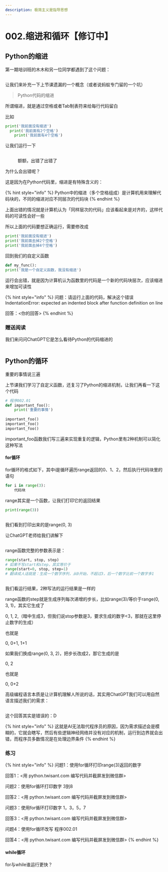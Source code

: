 ```yaml
---
description: 极简主义是指导思想
---
```


# 002.缩进和循环【修订中】

## Python的缩进

第一期培训班的木木和另一位同学都遇到了这个问题：

<figure><img src=".gitbook/assets/image (2).png" alt=""><figcaption></figcaption></figure>

&#x20;让我们来补充一下上节课遗漏的一个概念（或者说蚂蚁专门留的一个坑）

> Python代码的缩进

所谓缩进，就是通过空格或者Tab制表符来给每行代码留白

比如

```python
print('我前面没有缩进')
  print('我前面有2个空格')
    print('我前面有4个空格')
```

让我们运行一下

<figure><img src=".gitbook/assets/image (4).png" alt=""><figcaption><p>额额，出错了出错了</p></figcaption></figure>

为什么会出错呢？

这是因为在Python代码里，缩进是有特殊含义的：

{% hint style="info" %}
Python中的缩进（多个空格组成）是计算机用来理解代码块的，不同的缩进对应不同层次的代码块
{% endhint %}

上面出错的情况就是计算机认为「同样层次的代码」应该看起来是对齐的，这样代码的可读性会好一些

所以上面的代码要想正确运行，需要修改成

```python
print('我前面没有缩进')
print('我前面去掉2个空格')
print('我前面去掉4个空格')
```

回到我们的自定义函数

```python
def my_func():
print('我是一个自定义函数，我没有缩进')
```

运行会出错，就是因为计算机认为函数里的代码是一个新的代码块层次，应该缩进来增加可读性

{% hint style="info" %}
问题：请运行上面的代码，解决这个错误 IndentationError: expected an indented block after function definition on line

回答：<你的回答>
{% endhint %}

### 赠送阅读

我们来问问ChatGPT它是怎么看待Python的代码缩进的

<figure><img src=".gitbook/assets/image (6) (1).png" alt=""><figcaption></figcaption></figure>

## Python的循环

重要的事情说三遍

上节课我们学习了自定义函数，还复习了Python的缩进机制，让我们再看一下这个代码

```python
# 程序002.01
def important_foo():
    print('重要的事情')
    
important_foo()
important_foo()
important_foo()
```

important\_foo函数我们写三遍来实现重复的逻辑，Python里有2种机制可以简化这种写法

#### for循环

for循环的格式如下，其中i是循环遍历range返回的0、1、2，然后执行代码块里的语句

```python
for i in range(3):
    代码块
```

range其实是一个函数，让我们打印它的返回结果

```python
print(range(3))
```

<figure><img src=".gitbook/assets/image (1).png" alt=""><figcaption></figcaption></figure>

我们看到打印出来的是range(0, 3)

让ChatGPT老师给我们讲解下

<figure><img src=".gitbook/assets/image (7).png" alt=""><figcaption></figcaption></figure>

range函数完整的参数表示是：

```python
range(start, stop, step)
# 如果不写start和step，其实等价于
range(start=0, stop, step=1)
# 翻译成人话就是：生成一个数字序列，从0开始，不超过3，后一个数字比前一个数字多1
```

<figure><img src=".gitbook/assets/image (8).png" alt=""><figcaption></figcaption></figure>

我们看运行结果，2种写法的运行结果是一样的

range函数的step就是生成序列每次递增的步长，比如range(3)/等价于range(0, 3, 1)，其实它生成了

0, 1, 2,（暗中生成3，但我们说stop参数是3，要求生成的数字<3，那就在这里停止数字的生成）

也就是

0, 0+1, 1+1

如果我们换成range(0, 3, 2)，把步长改成2，那它生成的是

0, 2

也就是

0, 0+2&#x20;

高级编程语言本质是让计算机理解人所说的话，其实用ChatGPT我们可以用自然语言描述我们的需求：

<figure><img src=".gitbook/assets/image (6).png" alt=""><figcaption></figcaption></figure>

这个回答其实是错误的：D

{% hint style="info" %}
这就是AI无法取代程序员的原因，因为需求描述会是模糊的，它就会瞎写，然后有些逻辑神经网络并没有对应的机制，运行到边界就会出错，而程序员多数情况是在处理边界条件
{% endhint %}

### 练习

{% hint style="info" %}
问题1：使用for循环打印range(3)返回的数字

回答1：<用 python.twisant.com 编写代码并截屏发到微信群>



问题2：使用for循环打印数字 3到8

回答2：<用 python.twisant.com 编写代码并截屏发到微信群>



问题3：使用for循环打印数字 1，3，5，7

回答3：<用 python.twisant.com 编写代码并截屏发到微信群>



问题4：使用for循环改写 程序002.01

回答4：<用 python.twisant.com 编写代码并截屏发到微信群>
{% endhint %}



#### while循环

for与while谁运行更快？

